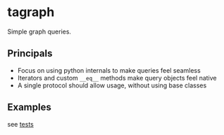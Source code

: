 # tagraph

Simple graph queries.

## Principals
- Focus on using python internals to make queries feel seamless
- Iterators and custom `__eq__` methods make query objects feel native
- A single protocol should allow usage, without using base classes

## Examples
see [tests](./test_tagraph.py)
